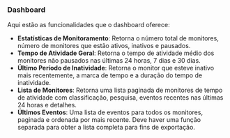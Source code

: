 ### Dashboard

Aqui estão as funcionalidades que o dashboard oferece:

- **Estatísticas de Monitoramento**: Retorna o número total de monitores, número de monitores que estão ativos, inativos e pausados.
- **Tempo de Atividade Geral**: Retorna o tempo de atividade médio dos monitores não pausados nas últimas 24 horas, 7 dias e 30 dias.
- **Último Período de Inatividade**: Retorna o monitor que esteve inativo mais recentemente, a marca de tempo e a duração do tempo de inatividade.
- **Lista de Monitores**: Retorna uma lista paginada de monitores de tempo de atividade com classificação, pesquisa, eventos recentes nas últimas 24 horas e detalhes.
- **Últimos Eventos**: Uma lista de eventos para todos os monitores, paginada e ordenada por mais recente. Deve haver uma função separada para obter a lista completa para fins de exportação.